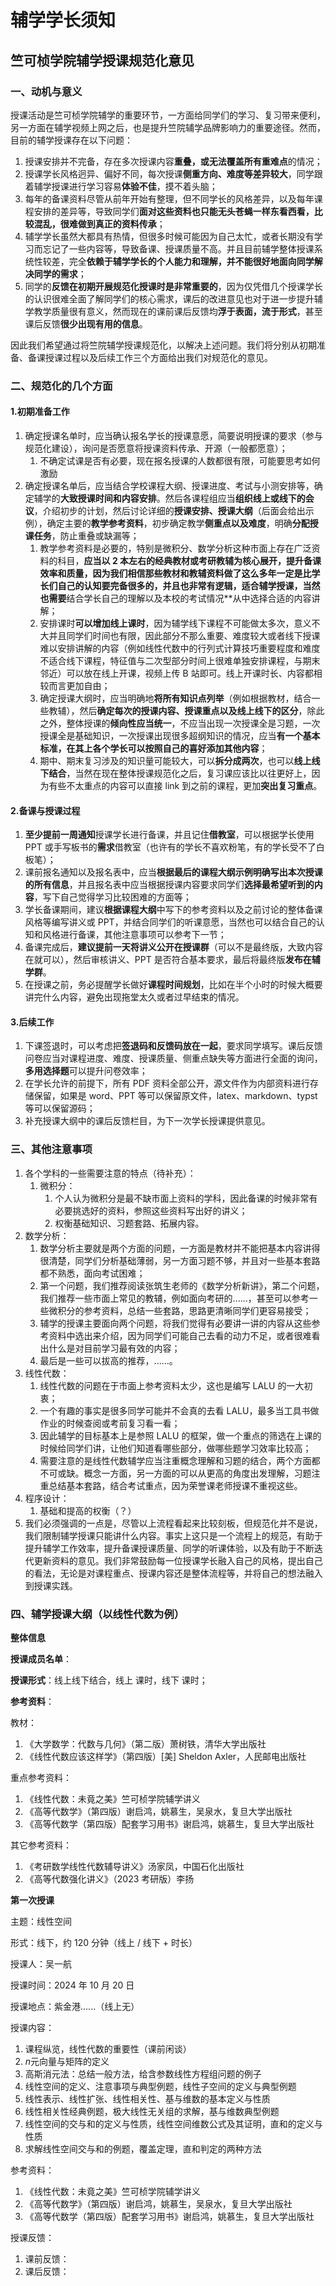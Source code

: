 # 辅学学长须知

## 竺可桢学院辅学授课规范化意见

### 一、动机与意义

授课活动是竺可桢学院辅学的重要环节，一方面给同学们的学习、复习带来便利，另一方面在辅学视频上网之后，也是提升竺院辅学品牌影响力的重要途径。然而，目前的辅学授课存在以下问题：

1. 授课安排并不完备，存在多次授课内容**重叠，或无法覆盖所有重难点**的情况；
2. 授课学长风格迥异、偏好不同，每次授课**侧重方向、难度等差异较大**，同学跟着辅学授课进行学习容易**体验不佳**，摸不着头脑；
3. 每年的备课资料尽管从前年开始有整理，但不同学长的风格差异，以及每年课程安排的差异等，导致同学们**面对这些资料也只能无头苍蝇一样东看西看，比较混乱，很难做到真正的资料传承**；
4. 辅学学长虽然大都具有热情，但很多时候可能因为自己太忙，或者长期没有学习而忘记了一些内容等，导致备课、授课质量不高。并且目前辅学整体授课系统性较差，完全**依赖于辅学学长的个人能力和理解，并不能很好地面向同学解决同学的需求**；
5. 同学的**反馈在初期开展规范化授课时是非常重要的**，因为仅凭借几个授课学长的认识很难全面了解同学们的核心需求，课后的改进意见也对于进一步提升辅学教学质量很有意义，然而现在的课前课后反馈均**浮于表面，流于形式**，甚至课后反馈**很少出现有用的信息**。

因此我们希望通过将竺院辅学授课规范化，以解决上述问题。我们将分别从初期准备、备课授课过程以及后续工作三个方面给出我们对规范化的意见。

### 二、规范化的几个方面

#### 1.初期准备工作

1. 确定授课名单时，应当确认报名学长的授课意愿，简要说明授课的要求（参与规范化建设），询问是否愿意将授课资料传承、开源（一般都愿意）；
    1. 不确定试课是否有必要，现在报名授课的人数都很有限，可能要思考如何激励
1. 确定授课名单后，应当结合学校课程大纲、授课进度、考试与小测安排等，确定辅学的**大致授课时间和内容安排**。然后各课程组应当**组织线上或线下的会议**，介绍初步的计划，然后讨论详细的**授课安排、授课大纲**（后面会给出示例），确定主要的**教学参考资料**，初步确定教学**侧重点以及难度**，明确**分配授课任务**，防止重叠或缺漏等；
    1. 教学参考资料是必要的，特别是微积分、数学分析这种市面上存在广泛资料的科目，**应当以 2 **本左右的经典教材或考研教辅为核心展开，提升备课效率和质量**，因为我们相信那些教材和教辅资料做了这么多年一定是比学长们自己的认知要完备很多的，并且也非常有逻辑，适合辅学授课，当然也需要**结合学长自己的理解以及本校的考试情况**从中选择合适的内容讲解；
    2. 安排课时**可以增加线上课时**，因为辅学线下课程不可能做太多次，意义不大并且同学们时间也有限，因此部分不那么重要、难度较大或者线下授课难以安排讲解的内容（例如线性代数中的行列式计算技巧重要程度和难度不适合线下课程，特征值与二次型部分时间上很难单独安排课程，与期末邻近）可以放在线上开课，视频上传 B 站即可。线上开课时长、内容都相较而言更加自由；
    3. 确定授课大纲时，应当明确地**将所有知识点列举**（例如根据教材，结合一些教辅），然后**确定每次的授课内容、授课重点以及线上线下的区分**，除此之外，整体授课的**倾向性应当统一**，不应当出现一次授课全是习题，一次授课全是基础知识，一次授课出现很多超纲知识的情况，应当**有一个基本标准，在其上各个学长可以按照自己的喜好添加其他内容**；
    4. 期中、期末复习涉及的知识量可能较大，可以**拆分成两次**，也可以**线上线下结合**，当然在现在整体授课规范化之后，复习课应该比以往更好上，因为有些不太重点的内容可以直接 link 到之前的课程，更加**突出复习重点**。

#### 2.备课与授课过程

1. **至少提前一周通知**授课学长进行备课，并且记住**借教室**，可以根据学长使用 PPT 或手写板书的**需求**借教室（也许有的学长不喜欢粉笔，有的学长受不了白板笔）；
1. 课前报名通知以及报名表中，应当**根据最后的课程大纲示例明确写出本次授课的所有信息**，并且报名表中应当根据授课内容要求同学们**选择最希望听到的内容**，写下自己觉得学习比较困难的方面等；
1. 学长备课期间，建议**根据课程大纲**中写下的参考资料以及之前讨论的整体备课风格等编写讲义或 PPT，并结合同学们的听课意愿，当然也可以结合自己的认知和风格进行备课，其他注意事项可以参考下一节；
1. 备课完成后，**建议提前一天将讲义公开在授课群**（可以不是最终版，大致内容在就可以），然后审核讲义、PPT 是否符合基本要求，最后将最终版**发布在辅学群**。
1. 在授课之前，务必提醒学长做好**课程时间规划**，比如在半个小时的时候大概要讲完什么内容，避免出现拖堂太久或者过早结束的情况。

#### 3.后续工作

1. 下课签退时，可以考虑把**签退码和反馈码放在一起**，要求同学填写。课后反馈问卷应当对课程进度、难度、授课质量、侧重点缺失等方面进行全面的询问，**多用选择题**可以提升问卷效率；
1. 在学长允许的前提下，所有 PDF 资料全部公开，源文件作为内部资料进行存储保留，如果是 word、PPT 等可以保留原文件，latex、markdown、typst 等可以保留源码；
1. 补充授课大纲中的课后反馈栏目，为下一次学长授课提供意见。

### 三、其他注意事项

1. 各个学科的一些需要注意的特点（待补充）：
    1. 微积分：
        1. 个人认为微积分是最不缺市面上资料的学科，因此备课的时候非常有必要挑选好的资料，参照这些资料写出好的讲义；
        1. 权衡基础知识、习题套路、拓展内容。
1. 数学分析：
    1. 数学分析主要就是两个方面的问题，一方面是教材并不能把基本内容讲得很清楚，同学们分析基础薄弱，另一方面习题不够，并且对一些基本套路都不熟悉，面向考试困难；
    1. 第一个问题，我们推荐阅读张筑生老师的《数学分析新讲》，第二个问题，我们推荐一些市面上常见的教辅，例如面向考研的......，甚至可以参考一些微积分的参考资料，总结一些套路，思路更清晰同学们更容易接受；
    1. 辅学的授课主要面向两个问题，将我们觉得有必要讲一讲的内容从这些参考资料中选出来介绍，因为同学们可能自己去看的动力不足，或者很难看出什么是对目前学习最有效的内容；
    1. 最后是一些可以拔高的推荐，......。
1. 线性代数：
    1. 线性代数的问题在于市面上参考资料太少，这也是编写 LALU 的一大初衷；
    1. 一个有趣的事实是很多同学可能并不会真的去看 LALU，最多当工具书做作业的时候查阅或考前复习看一看；
    1. 因此辅学的目标基本上是参照 LALU 的框架，做一个重点的筛选在上课的时候给同学们讲，让他们知道看哪些部分，做哪些题学习效率比较高；
    1. 需要注意的是线性代数辅学应当注重概念理解和习题的结合，两个方面都不可或缺。概念一方面，另一方面的可以从更高的角度出发理解，习题注重总结基本套路，结合考试重点，因为荣誉课老师授课不重视这些。
1. 程序设计：
    1. 基础和提高的权衡（？）
1. 我们必须强调的一点是，尽管以上流程看起来比较刻板，但规范化并不是说，我们限制辅学授课只能讲什么内容。事实上这只是一个流程上的规范，有助于提升辅学工作效率，提升备课授课质量、同学的听课体验，以及有助于不断迭代更新资料的意见。我们非常鼓励每一位授课学长融入自己的风格，提出自己的看法，无论是对课程重点、授课内容还是整体流程等，并将自己的想法融入到授课实践。

### 四、辅学授课大纲（以线性代数为例）

**整体信息**

**授课成员名单**：

**授课形式**：线上线下结合，线上 课时，线下 课时；

**参考资料**：

教材：

1. 《大学数学：代数与几何》（第二版）萧树铁，清华大学出版社
2. 《线性代数应该这样学》（第四版）[美] Sheldon Axler，人民邮电出版社

重点参考资料：

1. 《线性代数：未竟之美》竺可桢学院辅学讲义
2. 《高等代数学》（第四版）谢启鸿，姚慕生，吴泉水，复旦大学出版社
3. 《高等代数学（第四版）配套学习用书》谢启鸿，姚慕生，复旦大学出版社

其它参考资料：

1. 《考研数学线性代数辅导讲义》汤家凤，中国石化出版社
2. 《高等代数强化讲义》（2023 考研版）李扬

**第一次授课**

主题：线性空间

形式：线下，约 120 分钟（线上 / 线下 + 时长）

授课人：吴一航

授课时间：2024 年 10 月 20 日

授课地点：紫金港......（线上无）

授课内容：

1. 课程纵览，线性代数的重要性（课前闲谈）
2. *n*元向量与矩阵的定义
3. 高斯消元法：总结一般方法，给含参数线性方程组问题的例子
4. 线性空间的定义、注意事项与典型例题，线性子空间的定义与典型例题
5. 线性表示、线性扩张、线性相关性、基与维数的基本定义与性质
6. 线性相关性经典例题，极大线性无关组的求解，基与维数典型例题
7. 线性空间的交与和的定义与性质，线性空间维数公式及其证明，直和的定义与性质
8. 求解线性空间交与和的例题，覆盖定理，直和判定的两种方法

参考资料：

1. 《线性代数：未竟之美》竺可桢学院辅学讲义
2. 《高等代数学》（第四版）谢启鸿，姚慕生，吴泉水，复旦大学出版社
3. 《高等代数学（第四版）配套学习用书》谢启鸿，姚慕生，复旦大学出版社

授课反馈：

1. 课前反馈：
2. 课后反馈：

